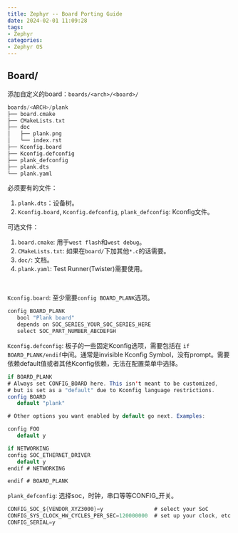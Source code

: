 ```yaml
---
title: Zephyr -- Board Porting Guide
date: 2024-02-01 11:09:28
tags:
- Zephyr
categories:
- Zephyr OS
---
```


## Board/

添加自定义的board：`boards/<arch>/<board>/`

```c
boards/<ARCH>/plank
├── board.cmake
├── CMakeLists.txt
├── doc
│   ├── plank.png
│   └── index.rst
├── Kconfig.board
├── Kconfig.defconfig
├── plank_defconfig
├── plank.dts
└── plank.yaml
```

必须要有的文件：

1. `plank.dts`：设备树。
2. `Kconfig.board`, `Kconfig.defconfig`, `plank_defconfig`: Kconfig文件。

可选文件：

1. `board.cmake`: 用于`west flash`和`west debug`。
2. `CMakeLists.txt`: 如果在`board/`下加其他`*.c`的话需要。
3. `doc/`: 文档。
4. `plank.yaml`: Test Runner(Twister)需要使用。

</br>

`Kconfig.board`: 至少需要`config BOARD_PLANK`选项。

```java
config BOARD_PLANK
   bool "Plank board"
   depends on SOC_SERIES_YOUR_SOC_SERIES_HERE
   select SOC_PART_NUMBER_ABCDEFGH
```

`Kconfig.defconfig`: 板子的一些固定Kconfig选项，需要包括在 `if BOARD_PLANK/endif`中间。通常是invisible Kconfig Symbol，没有prompt。需要依赖default值或者其他Kconfig依赖，无法在配置菜单中选择。

```java
if BOARD_PLANK
# Always set CONFIG_BOARD here. This isn't meant to be customized,
# but is set as a "default" due to Kconfig language restrictions.
config BOARD
   default "plank"

# Other options you want enabled by default go next. Examples:

config FOO
   default y

if NETWORKING
config SOC_ETHERNET_DRIVER
   default y
endif # NETWORKING

endif # BOARD_PLANK
```

`plank_defconfig`: 选择soc，时钟，串口等等CONFIG_开关。

```java
CONFIG_SOC_${VENDOR_XYZ3000}=y                # select your SoC
CONFIG_SYS_CLOCK_HW_CYCLES_PER_SEC=120000000  # set up your clock, etc
CONFIG_SERIAL=y
```

